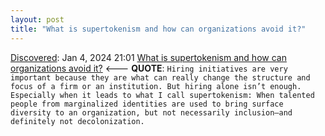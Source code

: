 ```yaml
---
layout: post
title: "What is supertokenism and how can organizations avoid it?"
---
```

[Discovered](http://rolandtanglao.com/2020/07/29/p1-blogthis-checkvist-list-links-to-blog/): Jan 4, 2024 21:01 [What is supertokenism and how can organizations avoid it?](https://www.fastcompany.com/90751644/the-rise-of-supertokenism-and-what-organizations-get-wrong-about-dei) <--- **QUOTE**: `Hiring initiatives are very important because they are what can really change the structure and focus of a firm or an institution. But hiring alone isn’t enough. Especially when it leads to what I call supertokenism: When talented people from marginalized identities are used to bring surface diversity to an organization, but not necessarily inclusion—and definitely not decolonization.`
